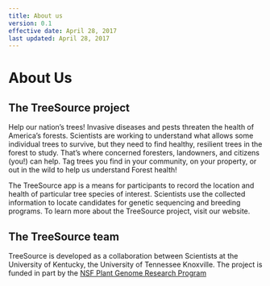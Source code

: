 ```yaml
---
title: About us
version: 0.1
effective date: April 28, 2017
last updated: April 28, 2017
---
```


# About Us

## The TreeSource project

Help our nation’s trees!  Invasive diseases and pests threaten the health of America’s forests.  Scientists are working to understand what allows some individual trees to survive, but they need to find healthy, resilient trees in the forest to study.  That’s where concerned foresters, landowners, and citizens (you!) can help.  Tag trees you find in your community, on your property, or out in the wild to help us understand Forest health!

The TreeSource app is a means for participants to record the location and health of particular tree species of interest.  Scientists use the collected information to locate candidates for genetic sequencing and breeding programs.   To learn more about the TreeSource project, visit our website.

## The TreeSource team

TreeSource is developed as a collaboration between Scientists at the University of Kentucky, the University of Tennessee Knoxville.  The project is funded in part by the [NSF Plant Genome Research Program](https://nsf.gov/funding/pgm_summ.jsp?pims_id=5338) 

